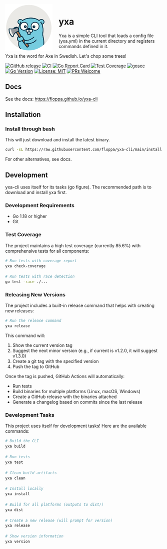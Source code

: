 

<img alt="yxa logo" src="docs/static/images/yxa.svg" height="150" style="float:left;margin-right:20px;" />

<h1 style="border:0;">yxa</h2> 

Yxa is a simple CLI tool that loads a config file (yxa.yml) in the current directory and registers commands defined in it.

Yxa is the word for Axe in Swedish. Let's chop some trees!

[![GitHub release](https://img.shields.io/github/v/release/floppa/yxa-cli?include_prereleases)](https://github.com/floppa/yxa-cli/releases)
[![CI](https://github.com/floppa/yxa-cli/actions/workflows/release.yml/badge.svg)](https://github.com/floppa/yxa-cli/actions/workflows/release.yml)
[![Go Report Card](https://goreportcard.com/badge/github.com/floppa/yxa-cli)](https://goreportcard.com/report/github.com/floppa/yxa-cli)
[![Test Coverage](https://img.shields.io/badge/coverage-86%25-brightgreen.svg)]()
[![gosec](https://img.shields.io/badge/gosec-security-brightgreen)](https://github.com/securego/gosec)
[![Go Version](https://img.shields.io/badge/go-1.24-blue.svg)](https://golang.org/dl/)
[![License: MIT](https://img.shields.io/badge/License-MIT-green.svg)](LICENSE)
[![PRs Welcome](https://img.shields.io/badge/PRs-welcome-brightgreen.svg)](https://github.com/floppa/yxa-cli/pulls)

## Docs

See the docs: https://floppa.github.io/yxa-cli

## Installation

### Install through bash

This will just download and install the latest binary.

```bash
curl -sL https://raw.githubusercontent.com/floppa/yxa-cli/main/install.sh | bash
```

For other alternatives, see docs.

## Development

yxa-cli uses itself for its tasks (go figure). The recommended path is to download and install yxa first.

### Development Requirements

- Go 1.18 or higher
- Git

### Test Coverage

The project maintains a high test coverage (currently 85.6%) with comprehensive tests for all components:

```bash
# Run tests with coverage report
yxa check-coverage

# Run tests with race detection
go test -race ./...
```

### Releasing New Versions

The project includes a built-in release command that helps with creating new releases:

```bash
# Run the release command
yxa release
```

This command will:
1. Show the current version tag
2. Suggest the next minor version (e.g., if current is v1.2.0, it will suggest v1.3.0)
3. Create a git tag with the specified version
4. Push the tag to GitHub

Once the tag is pushed, GitHub Actions will automatically:
- Run tests
- Build binaries for multiple platforms (Linux, macOS, Windows)
- Create a GitHub release with the binaries attached
- Generate a changelog based on commits since the last release

### Development Tasks

This project uses itself for development tasks! Here are the available commands:

```bash
# Build the CLI
yxa build

# Run tests
yxa test

# Clean build artifacts
yxa clean

# Install locally
yxa install

# Build for all platforms (outputs to dist/)
yxa dist

# Create a new release (will prompt for version)
yxa release

# Show version information
yxa version
```

